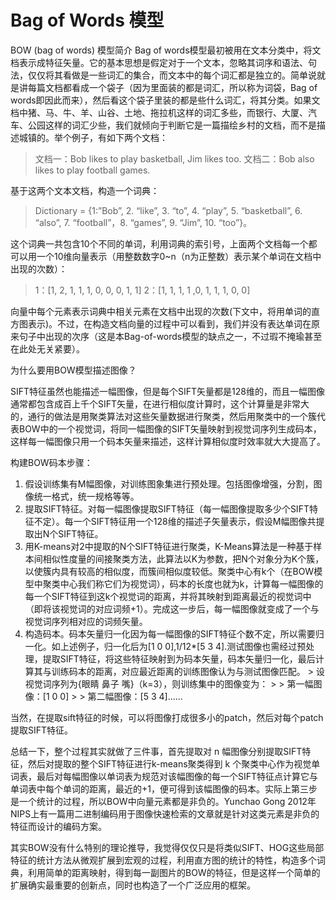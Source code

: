 # Bag of Words 模型

BOW (bag of words) 模型简介 Bag of words模型最初被用在文本分类中，将文档表示成特征矢量。它的基本思想是假定对于一个文本，忽略其词序和语法、句法，仅仅将其看做是一些词汇的集合，而文本中的每个词汇都是独立的。简单说就是讲每篇文档都看成一个袋子（因为里面装的都是词汇，所以称为词袋，Bag of words即因此而来），然后看这个袋子里装的都是些什么词汇，将其分类。如果文档中猪、马、牛、羊、山谷、土地、拖拉机这样的词汇多些，而银行、大厦、汽车、公园这样的词汇少些，我们就倾向于判断它是一篇描绘乡村的文档，而不是描述城镇的。举个例子，有如下两个文档：

> 文档一：Bob likes to play basketball, Jim likes too.
> 文档二：Bob also likes to play football games.

基于这两个文本文档，构造一个词典：

> Dictionary = {1:”Bob”, 2. “like”, 3. “to”, 4. “play”, 5. “basketball”, 6. “also”, 7. “football”，8. “games”, 9. “Jim”, 10. “too”}。

这个词典一共包含10个不同的单词，利用词典的索引号，上面两个文档每一个都可以用一个10维向量表示（用整数数字0~n（n为正整数）表示某个单词在文档中出现的次数）：

> 1：[1, 2, 1, 1, 1, 0, 0, 0, 1, 1]
> 2：[1, 1, 1, 1 ,0, 1, 1, 1, 0, 0]

向量中每个元素表示词典中相关元素在文档中出现的次数(下文中，将用单词的直方图表示)。不过，在构造文档向量的过程中可以看到，我们并没有表达单词在原来句子中出现的次序（这是本Bag-of-words模型的缺点之一，不过瑕不掩瑜甚至在此处无关紧要）。

为什么要用BOW模型描述图像？

SIFT特征虽然也能描述一幅图像，但是每个SIFT矢量都是128维的，而且一幅图像通常都包含成百上千个SIFT矢量，在进行相似度计算时，这个计算量是非常大的，通行的做法是用聚类算法对这些矢量数据进行聚类，然后用聚类中的一个簇代表BOW中的一个视觉词，将同一幅图像的SIFT矢量映射到视觉词序列生成码本，这样每一幅图像只用一个码本矢量来描述，这样计算相似度时效率就大大提高了。

构建BOW码本步骤：

1. 假设训练集有M幅图像，对训练图象集进行预处理。包括图像增强，分割，图像统一格式，统一规格等等。
2. 提取SIFT特征。对每一幅图像提取SIFT特征（每一幅图像提取多少个SIFT特征不定）。每一个SIFT特征用一个128维的描述子矢量表示，假设M幅图像共提取出N个SIFT特征。
3. 用K-means对2中提取的N个SIFT特征进行聚类，K-Means算法是一种基于样本间相似性度量的间接聚类方法，此算法以K为参数，把N个对象分为K个簇，以使簇内具有较高的相似度，而簇间相似度较低。聚类中心有k个（在BOW模型中聚类中心我们称它们为视觉词），码本的长度也就为k，计算每一幅图像的每一个SIFT特征到这k个视觉词的距离，并将其映射到距离最近的视觉词中（即将该视觉词的对应词频+1）。完成这一步后，每一幅图像就变成了一个与视觉词序列相对应的词频矢量。
4. 构造码本。码本矢量归一化因为每一幅图像的SIFT特征个数不定，所以需要归一化。如上述例子，归一化后为[1 0 0],1/12*[5 3 4].测试图像也需经过预处理，提取SIFT特征，将这些特征映射到为码本矢量，码本矢量归一化，最后计算其与训练码本的距离，对应最近距离的训练图像认为与测试图像匹配。 > 设视觉词序列为{眼睛 鼻子 嘴}（k=3），则训练集中的图像变为： > > 第一幅图像：[1 0 0] > > 第二幅图像：[5 3 4]......

当然，在提取sift特征的时候，可以将图像打成很多小的patch，然后对每个patch提取SIFT特征。

总结一下，整个过程其实就做了三件事，首先提取对 n 幅图像分别提取SIFT特征，然后对提取的整个SIFT特征进行k-means聚类得到 k 个聚类中心作为视觉单词表，最后对每幅图像以单词表为规范对该幅图像的每一个SIFT特征点计算它与单词表中每个单词的距离，最近的+1，便可得到该幅图像的码本。实际上第三步是一个统计的过程，所以BOW中向量元素都是非负的。Yunchao Gong 2012年NIPS上有一篇用二进制编码用于图像快速检索的文章就是针对这类元素是非负的特征而设计的编码方案。

其实BOW没有什么特别的理论推导，我觉得仅仅只是将类似SIFT、HOG这些局部特征的统计方法从微观扩展到宏观的过程，利用直方图的统计的特性，构造多个词典，利用简单的距离映射，得到每一副图片的BOW的特征，但是这样一个简单的扩展确实最重要的创新点，同时也构造了一个广泛应用的框架。


